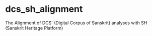 # dcs_sh_alignment
The Alignment of DCS' (Digital Corpus of Sanskrit) analyses with SH (Sanskrit Heritage Platform)
